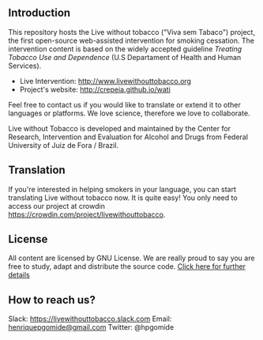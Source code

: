 Introduction
----------------
This repository hosts the Live without tobacco ("Viva sem Tabaco") project, the first open-source web-assisted intervention for smoking cessation. The intervention content is based on the widely accepted guideline *Treating Tobacco Use and Dependence* (U.S Departament of Health and Human Services).

* Live Intervention: http://www.livewithouttobacco.org
* Project's website: http://crepeia.github.io/wati

Feel free to contact us if you would like to translate or extend it to other languages or platforms. We love science, therefore we love to collaborate.

Live without Tobacco is developed and maintained by the Center for Research, Intervention and Evaluation for Alcohol and Drugs from Federal University of Juiz de Fora / Brazil.


Translation
----------------
If you're interested in helping smokers in your language, you can start translating Live without tobacco now. It is quite easy! You only need to access our project at crowdin https://crowdin.com/project/livewithouttobacco.

License
----------------
All content are licensed by GNU License. We are really proud to say you are free to study, adapt and distribute the source code. [Click here for further details](http://www.gnu.org/licenses/fdl-1.3.txt)

How to reach us?
----------------

Slack: https://livewithouttobacco.slack.com
Email: henriquepgomide@gmail.com
Twitter: @hpgomide

